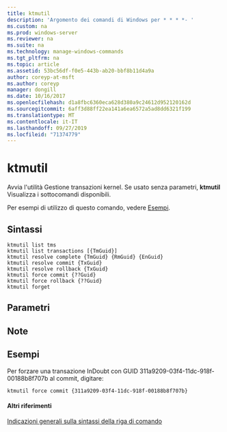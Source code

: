 ```yaml
---
title: ktmutil
description: 'Argomento dei comandi di Windows per * * * *- '
ms.custom: na
ms.prod: windows-server
ms.reviewer: na
ms.suite: na
ms.technology: manage-windows-commands
ms.tgt_pltfrm: na
ms.topic: article
ms.assetid: 53bc56df-f0e5-443b-ab20-bbf8b11d4a9a
author: coreyp-at-msft
ms.author: coreyp
manager: dongill
ms.date: 10/16/2017
ms.openlocfilehash: d1a8fbc6360eca628d380a9c24612d952120162d
ms.sourcegitcommit: 6aff3d88ff22ea141a6ea6572a5ad8dd6321f199
ms.translationtype: MT
ms.contentlocale: it-IT
ms.lasthandoff: 09/27/2019
ms.locfileid: "71374779"
---
```

# <a name="ktmutil"></a>ktmutil



Avvia l'utilità Gestione transazioni kernel. Se usato senza parametri, **ktmutil** Visualizza i sottocomandi disponibili.

Per esempi di utilizzo di questo comando, vedere [Esempi](#BKMK_examples).

## <a name="syntax"></a>Sintassi

```
ktmutil list tms 
ktmutil list transactions [{TmGuid}]
ktmutil resolve complete {TmGuid} {RmGuid} {EnGuid}
ktmutil resolve commit {TxGuid}
ktmutil resolve rollback {TxGuid}
ktmutil force commit {??Guid}
ktmutil force rollback {??Guid}
ktmutil forget
```

## <a name="parameters"></a>Parametri

## <a name="remarks"></a>Note

## <a name="BKMK_examples"></a>Esempi

Per forzare una transazione InDoubt con GUID 311a9209-03f4-11dc-918f-00188b8f707b al commit, digitare:
```
ktmutil force commit {311a9209-03f4-11dc-918f-00188b8f707b}
```

#### <a name="additional-references"></a>Altri riferimenti

[Indicazioni generali sulla sintassi della riga di comando](command-line-syntax-key.md)